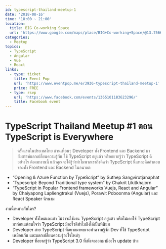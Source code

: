 ```yaml
---
id: typescript-thailand-meetup-1
date: '2018-08-16'
time: '18:00 ~ 21:00'
location:
  title: BIG Co-working Space
  url: 'https://www.google.com/maps/place/BIG+Co-working+Space/@13.7566867,100.571952,15z/data=!4m5!3m4!1s0x0:0xf2124609ad0be030!8m2!3d13.7566867!4d100.571952'
categories:
  - Meetup
topics:
  - TypeScript
  - Angular
  - Vue
  - React
links:
  - type: ticket
    title: Event Pop
    url: 'https://www.eventpop.me/e/3936-typescript-thailand-meetup-1'
    price: FREE
  - type: rsvp
    url: 'https://www.facebook.com/events/1365101183623296/'
    title: Facebook event
---
```

# TypeScript Thailand Meetup #1 ตอน TypeScript is Everywhere

> ครั้งแรกในประเทศไทย ชวนเพื่อนๆ Developer ทั้ง Frontend และ Backend มาสังสรรค์แลกเปลี่ยนความรู้กัน ใช้ TypeScript อยู่แล้ว หรืออยากรู้ว่า TypeScript ดีอย่างไร ต้องมางานนี้ แล้วคุณจะได้รู้ว่าทำไมพวกเราถึงคิดว่า TypeScript นี่แหละคือคำตอบของทั้ง Frontend และ Backend ในอนาคต

- “Opening & Azure Function by TypeScript” by Suthep Sangvirotjanaphat
- “Typescript: Beyond Traditional type system” by Chakrit Likitkhajorn
- “TypeScript in Popular Frontend frameworks Vuejs, React and Angular” by Chaiyapong Lapliengtrakul (Vuejs), Porawit Poboonma (Angular) และ React Speaker นิรนาม

งานนี้เหมาะกับใคร?

- Developer ทั้งใหม่และเก่า ไม่ว่าจะใช้งาน TypeScript อยู่แล้ว หรือไม่เคยใช้ TypeScript มาก่อนแต่สนใจว่า TypeScript มีอะไรดีทำไมถึงได้เป็นที่นิยม
- Developer สาย TypeScript ที่อยากมาพบเจอทำความรู้จัก Dev ที่ใช้ TypeScript เหมือนกัน และแลกเปลี่ยนความรู้อะไรใหม่ๆ
- Developer ที่อยากรู้ว่า TypeScript 3.0 ที่เพิ่งจะออกมามีอะไร update บ้าง
